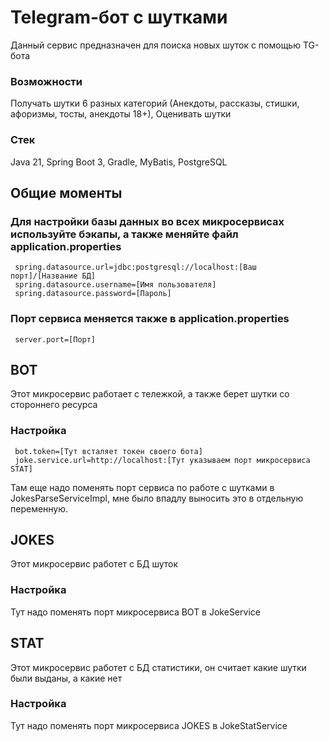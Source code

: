 # Telegram-бот с шутками
Данный сервис предназначен для поиска новых шуток с помощью TG-бота

### Возможности
Получать шутки 6 разных категорий (Анекдоты, рассказы, стишки, афоризмы, тосты, анекдоты 18+), Оценивать шутки

### Стек
Java 21, Spring Boot 3, Gradle, MyBatis, PostgreSQL

## Общие моменты
### Для настройки базы данных во всех микросервисах используйте бэкапы, а также меняйте файл application.properties
   ```shell
    spring.datasource.url=jdbc:postgresql://localhost:[Ваш порт]/[Название БД]
    spring.datasource.username=[Имя пользователя]
    spring.datasource.password=[Пароль]
   ```

### Порт сервиса меняется также в application.properties
   ```shell
    server.port=[Порт]
   ```

## BOT
Этот микросервис работает с тележкой, а также берет шутки со стороннего ресурса
### Настройка
   ```shell
    bot.token=[Тут всталяет токен своего бота]
    joke.service.url=http://localhost:[Тут указываем порт микросервиса STAT]
   ```
Там еще надо поменять порт сервиса по работе с шутками в JokesParseServiceImpl, мне было впадлу выносить это в отдельную переменную.

## JOKES
Этот микросервис работет с БД шуток
### Настройка
Тут надо поменять порт микросервиса BOT в JokeService

## STAT
Этот микросервис работет с БД статистики, он считает какие шутки были выданы, а какие нет
### Настройка
Тут надо поменять порт микросервиса JOKES в JokeStatService
